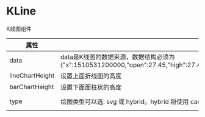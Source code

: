 # KLine
K线图组件


| 属性        | 说明                          | 类型            | 默认值         |
| --------- | --------------------------- | ------------- | ----------- |
| data | data是K线图的数据来源，数据结构必须为{"x":1510531200000,"open":27.45,"high":27.49,"low":26.8,"close":27.06,"fixed":"","color":"green","y":347146,"MA5":27.55,"MA10":28.09,"MA30":27.22} | array        |  null |
| lineChartHeight | 设置上面折线图的高度 | number        |  168 |
| barChartHeight | 设置下面面柱状的高度 | number        |  40 |
| type |  绘图类型可以选: svg 或 hybrid。hybrid 将使用 canvas 创建 DataSeries 的内容,但轴和其他元素是 svg | oneOf(["svg", "hybrid"])        |  "hybrid" |

 


